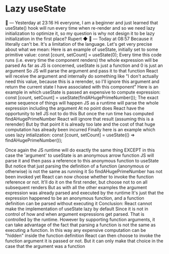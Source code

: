 # Lazy useState

🚀 — Yesterday at 23:16
Hi everyone, I am a beginner and just learned that useState() hook will run every time when re-render and so we need lazy initialization to optimize it, so my question is why not design it to be lazy initialization in the first place?
Rupert ◆ 🚀 — Today at 08:57
Because it literally can't be. It's a limitation of the language.
Let's get very precise about what we mean:
Here is an example of useState, initially set to some primitive value:
const [count, setCount] = useState(0);
Every time this code runs (i.e. every time the component renders) the whole expression will be parsed
As far as JS is concerned, useState is just a function and 0 is just an argument
So JS will parse the argument and pass it to that function
React will receive the argument and internally do something like "I don't actually need this value, because this is a rerender, so I'll ignore this argument and return the current state I have associated with this component"
Here is an example in which useState is passed an expensive to compute expression:
const [count, setCount] = useState(findAHugePrimeNumber());
The exact same sequence of things will happen
JS as a runtime will parse the whole expression including the argument
At no point does React have the opportunity to tell JS not to do this
But once the run time has computed findAHugePrimeNumber React will ignore that result (assuming this is a rerender)
But by that point it is already too late and the cost of that huge computation has already been incurred
Finally here is an example which uses lazy intialization:
const [count, setCount] = useState(() => findAHugePrimeNumber());

Once again the JS runtime will do exactly the same thing
EXCEPT in this case the 'argument' to useState is an anonymous arrow function
JS will parse it and then pass a reference to this anonymous function to useState
But notice that just parsing the definition of a function (anonymous or otherwise) is not the same as running it
So findAHugePrimeNumber has not been invoked yet
React can now choose whether to invoke the function reference or not. It'll do it on the first render, but choose not to on all subsequent renders
But as with all the other examples the argument expression was already parsed and executed by the runtime
It's just that the expression happened to be an anonymous function, and a function definition can be parsed without executing it
Conclusion:
React cannot make the implementation of useState lazy by default
Since it is not in control of how and when argument expressions get parsed. That is controlled by the runtime.
However by supporting function arguments, it can take advantage of the fact that parsing a function is not the same as executing a function.
In this way any expensive computation can be "hidden" inside the function definition
React can then choose to invoke the function argument it is passed or not. But it can only make that choice in the case that the argument was a function
